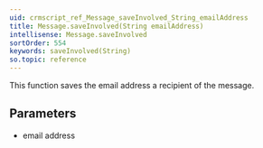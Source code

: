 ```yaml
---
uid: crmscript_ref_Message_saveInvolved_String_emailAddress
title: Message.saveInvolved(String emailAddress)
intellisense: Message.saveInvolved
sortOrder: 554
keywords: saveInvolved(String)
so.topic: reference
---
```



This function saves the email address a recipient of the message.




## Parameters


 - email address


